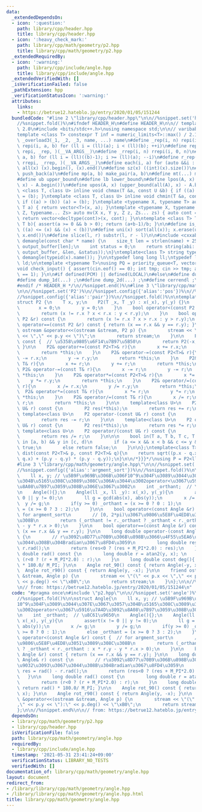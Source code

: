 ```yaml
---
data:
  _extendedDependsOn:
  - icon: ':question:'
    path: library/cpp/header.hpp
    title: library/cpp/header.hpp
  - icon: ':heavy_check_mark:'
    path: library/cpp/math/geometry/p2.hpp
    title: library/cpp/math/geometry/p2.hpp
  _extendedRequiredBy:
  - icon: ':warning:'
    path: library/cpp/include/angle.hpp
    title: library/cpp/include/angle.hpp
  _extendedVerifiedWith: []
  _isVerificationFailed: false
  _pathExtension: hpp
  _verificationStatusIcon: ':warning:'
  attributes:
    links:
    - https://betrue12.hateblo.jp/entry/2020/01/05/151244
  bundledCode: "#line 2 \"library/cpp/header.hpp\"\n\n//%snippet.set('header')%\n\
    //%snippet.fold()%\n#ifndef HEADER_H\n#define HEADER_H\n\n// template version\
    \ 2.0\n#include <bits/stdc++.h>\nusing namespace std;\n\n// varibable settings\n\
    template <class T> constexpr T inf = numeric_limits<T>::max() / 2.1;\n\n#define\
    \ _overload3(_1, _2, _3, name, ...) name\n#define _rep(i, n) repi(i, 0, n)\n#define\
    \ repi(i, a, b) for (ll i = (ll)(a); i < (ll)(b); ++i)\n#define rep(...) _overload3(__VA_ARGS__,\
    \ repi, _rep, )(__VA_ARGS__)\n#define _rrep(i, n) rrepi(i, 0, n)\n#define rrepi(i,\
    \ a, b) for (ll i = (ll)((b)-1); i >= (ll)(a); --i)\n#define r_rep(...) _overload3(__VA_ARGS__,\
    \ rrepi, _rrep, )(__VA_ARGS__)\n#define each(i, a) for (auto &&i : a)\n#define\
    \ all(x) (x).begin(), (x).end()\n#define sz(x) ((int)(x).size())\n#define pb(a)\
    \ push_back(a)\n#define mp(a, b) make_pair(a, b)\n#define mt(...) make_tuple(__VA_ARGS__)\n\
    #define ub upper_bound\n#define lb lower_bound\n#define lpos(A, x) (lower_bound(all(A),\
    \ x) - A.begin())\n#define upos(A, x) (upper_bound(all(A), x) - A.begin())\ntemplate\
    \ <class T, class U> inline void chmax(T &a, const U &b) { if ((a) < (b)) (a)\
    \ = (b); }\ntemplate <class T, class U> inline void chmin(T &a, const U &b) {\
    \ if ((a) > (b)) (a) = (b); }\ntemplate <typename X, typename T> auto mv(X x,\
    \ T a) { return vector<T>(x, a); }\ntemplate <typename X, typename Y, typename\
    \ Z, typename... Zs> auto mv(X x, Y y, Z z, Zs... zs) { auto cont = mv(y, z, zs...);\
    \ return vector<decltype(cont)>(x, cont); }\n\ntemplate <class T> T cdiv(T a,\
    \ T b){ assert(a >= 0 && b > 0); return (a+b-1)/b; }\n\n#define is_in(x, a, b)\
    \ ((a) <= (x) && (x) < (b))\n#define uni(x) sort(all(x)); x.erase(unique(all(x)),\
    \ x.end())\n#define slice(l, r) substr(l, r - l)\n\n#include <cxxabi.h>\nstring\
    \ demangle(const char * name) {\n    size_t len = strlen(name) + 256;\n    char\
    \ output_buffer[len];\n    int status = 0;\n    return string(abi::__cxa_demangle(name,\
    \ output_buffer, &len, &status));\n}\ntemplate<class T> string type(T x){ return\
    \ demangle(typeid(x).name()); }\n\ntypedef long long ll;\ntypedef long double\
    \ ld;\n\ntemplate <typename T>\nusing PQ = priority_queue<T, vector<T>, greater<T>>;\n\
    void check_input() { assert(cin.eof() == 0); int tmp; cin >> tmp; assert(cin.eof()\
    \ == 1); }\n\n#if defined(PCM) || defined(LOCAL)\n#else\n#define dump(...) ;\n\
    #define dump_1d(...) ;\n#define dump_2d(...) ;\n#define cerrendl ;\n#endif\n\n\
    #endif /* HEADER_H */\n//%snippet.end()%\n#line 3 \"library/cpp/math/geometry/p2.hpp\"\
    \n\n//%snippet.set('P2')%\n//%snippet.config({'alias':'pos'})%\n//%snippet.config({'alias':'point'})%\n\
    //%snippet.config({'alias':'pair'})%\n//%snippet.fold()%\n\ntemplate<class T=ll>/*{{{*/\n\
    struct P2 {\n    T x, y;\n    P2(T _x, T _y) : x(_x), y(_y) {}\n    P2() {\n \
    \       x = 0;\n        y = 0;\n    }\n    bool operator<(const P2 &r) const {\n\
    \        return (x != r.x ? x < r.x : y < r.y);\n    }\n    bool operator>(const\
    \ P2 &r) const {\n        return (x != r.x ? x > r.x : y > r.y);\n    }\n    bool\
    \ operator==(const P2 &r) const { return (x == r.x && y == r.y); }\n\n    friend\
    \ ostream &operator<<(ostream &stream, P2 p) {\n        stream << \"(\" << p.x\
    \ << \",\" << p.y << \")\";\n        return stream;\n    }\n\n    P2 operator-()\
    \ const {  // \u5358\u9805\u6F14\u7B97\u5B50\n        return P2(-x, -y);\n   \
    \ }\n\n    P2& operator+=(const P2<T>& r){\n        x += r.x;\n        y += r.y;\n\
    \        return *this;\n    }\n    P2& operator-=(const P2<T>& r){\n        x\
    \ -= r.x;\n        y -= r.y;\n        return *this;\n    }\n    P2& operator+=(const\
    \ T& r){\n        x += r;\n        y += r;\n        return *this;\n    }\n   \
    \ P2& operator-=(const T& r){\n        x -= r;\n        y -= r;\n        return\
    \ *this;\n    }\n    P2& operator*=(const P2<T>& r){\n        x *= r.x;\n    \
    \    y *= r.y;\n        return *this;\n    }\n    P2& operator/=(const P2<T>&\
    \ r){\n        x /= r.x;\n        y /= r.y;\n        return *this;\n    }\n  \
    \  P2& operator*=(const T& r){\n        x *= r;\n        y *= r;\n        return\
    \ *this;\n    }\n    P2& operator/=(const T& r){\n        x /= r;\n        y /=\
    \ r;\n        return *this;\n    }\n\n    template<class U>\n    P2 operator+(const\
    \ U& r) const {\n        P2 res(*this);\n        return res += r;\n    }\n   \
    \ template<class U>\n    P2 operator-(const U& r) const {\n        P2 res(*this);\n\
    \        return res -= r;\n    }\n\n    template<class U>\n    P2 operator*(const\
    \ U& r) const {\n        P2 res(*this);\n        return res *= r;\n    }\n   \
    \ template<class U>\n    P2 operator/(const U& r) const {\n        P2 res(*this);\n\
    \        return res /= r;\n    }\n\n\n    bool in(T a, T b, T c, T d) {  // x\
    \ in [a, b) && y in [c, d)\n        if (a <= x && x < b && c <= y && y < d) return\
    \ true;\n        else return false;\n    }\n\n};\ntemplate<class T>\nlong double\
    \ dist(const P2<T>& p, const P2<T>& q){\n    return sqrt((p.x - q.x) * (p.x -\
    \ q.x) + (p.y - q.y) * (p.y - q.y));\n}\n\n/*}}}*/\nusing P = P2<ll>;\n\n//%snippet.end%\n\
    #line 3 \"library/cpp/math/geometry/angle.hpp\"\n\n//%snippet.set('angle')%\n\
    //%snippet.config({'alias':'argment_sort'})%\n//%snippet.fold()%\n\nstruct Angle{\n\
    \    ll x, y; // \u5B9F\u969B\u306B\u306F10^9\u304F\u3089\u3044\u307E\u3067\u3057\
    \u304B\u5165\u308C\u3089\u308C\u306A\u3044\u3002operator<\u3067\u5916\u7A4D\u3092\
    \u8A08\u7B97\u3059\u308B\u306E\u3067\u3002\n    int _orthant;  // \u8C61\u9650\
    \n    Angle(){};\n    Angle(ll _x, ll _y): x(_x), y(_y){\n        assert(x !=\
    \ 0 || y != 0);\n        ll g = gcd(abs(x), abs(y));\n        x /= g;\n      \
    \  y /= g;\n        if(y >= 0) _orthant = (x >= 0 ? 0 : 1);\n        else _orthant\
    \ = (x >= 0 ? 3 : 2);\n    }\n\n    bool operator<(const Angle &r) const {  //\
    \ for argment_sort\n        // [0, 2*pi)\u3067\u9806\u5E8F\u4ED8\u3051\u3089\u308C\
    \u308B\n        return (_orthant != r._orthant ? _orthant < r._orthant : x * r.y\
    \ - y * r.x > 0);\n    }\n\n    bool operator==(const Angle &r) const { return\
    \ (x == r.x && y == r.y); }\n\n    long double operator-(const Angle& r) const\
    \ {\n        // r\u3092\u8D77\u70B9\u306B\u898B\u3066\u4F55\u5EA6\u9032\u3093\u3067\
    \u3044\u308B\u304Bradian\u3067\u8FD4\u3059\n        long double res = rad() -\
    \ r.rad();\n        return (res<0 ? (res + M_PI*2.0) : res);\n    }\n\n    long\
    \ double rad() const {\n        long double r = atan2(y, x); \n        return\
    \ (r<0 ? (r + M_PI*2.0) : r);\n    }\n    long double const deg(){ return rad()\
    \ * 180.0/ M_PI; }\n\n    Angle rot_90() const { return Angle(-y, x); }\n\n  \
    \  Angle rot_r90() const { return Angle(y, -x); }\n\n    friend ostream &operator<<(ostream\
    \ &stream, Angle p) {\n        stream << \"(\" << p.x << \",\" << p.y << \"):\"\
    \ << p.deg() << \"\xB0\";\n        return stream;\n    }\n};\n\n//%snippet.end%\n\
    \n// from: https://betrue12.hateblo.jp/entry/2020/01/05/151244\n"
  code: "#pragma once\n#include \"p2.hpp\"\n\n//%snippet.set('angle')%\n//%snippet.config({'alias':'argment_sort'})%\n\
    //%snippet.fold()%\n\nstruct Angle{\n    ll x, y; // \u5B9F\u969B\u306B\u306F\
    10^9\u304F\u3089\u3044\u307E\u3067\u3057\u304B\u5165\u308C\u3089\u308C\u306A\u3044\
    \u3002operator<\u3067\u5916\u7A4D\u3092\u8A08\u7B97\u3059\u308B\u306E\u3067\u3002\
    \n    int _orthant;  // \u8C61\u9650\n    Angle(){};\n    Angle(ll _x, ll _y):\
    \ x(_x), y(_y){\n        assert(x != 0 || y != 0);\n        ll g = gcd(abs(x),\
    \ abs(y));\n        x /= g;\n        y /= g;\n        if(y >= 0) _orthant = (x\
    \ >= 0 ? 0 : 1);\n        else _orthant = (x >= 0 ? 3 : 2);\n    }\n\n    bool\
    \ operator<(const Angle &r) const {  // for argment_sort\n        // [0, 2*pi)\u3067\
    \u9806\u5E8F\u4ED8\u3051\u3089\u308C\u308B\n        return (_orthant != r._orthant\
    \ ? _orthant < r._orthant : x * r.y - y * r.x > 0);\n    }\n\n    bool operator==(const\
    \ Angle &r) const { return (x == r.x && y == r.y); }\n\n    long double operator-(const\
    \ Angle& r) const {\n        // r\u3092\u8D77\u70B9\u306B\u898B\u3066\u4F55\u5EA6\
    \u9032\u3093\u3067\u3044\u308B\u304Bradian\u3067\u8FD4\u3059\n        long double\
    \ res = rad() - r.rad();\n        return (res<0 ? (res + M_PI*2.0) : res);\n \
    \   }\n\n    long double rad() const {\n        long double r = atan2(y, x); \n\
    \        return (r<0 ? (r + M_PI*2.0) : r);\n    }\n    long double const deg(){\
    \ return rad() * 180.0/ M_PI; }\n\n    Angle rot_90() const { return Angle(-y,\
    \ x); }\n\n    Angle rot_r90() const { return Angle(y, -x); }\n\n    friend ostream\
    \ &operator<<(ostream &stream, Angle p) {\n        stream << \"(\" << p.x << \"\
    ,\" << p.y << \"):\" << p.deg() << \"\xB0\";\n        return stream;\n    }\n\
    };\n\n//%snippet.end%\n\n// from: https://betrue12.hateblo.jp/entry/2020/01/05/151244\n"
  dependsOn:
  - library/cpp/math/geometry/p2.hpp
  - library/cpp/header.hpp
  isVerificationFile: false
  path: library/cpp/math/geometry/angle.hpp
  requiredBy:
  - library/cpp/include/angle.hpp
  timestamp: '2021-05-31 23:41:24+09:00'
  verificationStatus: LIBRARY_NO_TESTS
  verifiedWith: []
documentation_of: library/cpp/math/geometry/angle.hpp
layout: document
redirect_from:
- /library/library/cpp/math/geometry/angle.hpp
- /library/library/cpp/math/geometry/angle.hpp.html
title: library/cpp/math/geometry/angle.hpp
---
```

